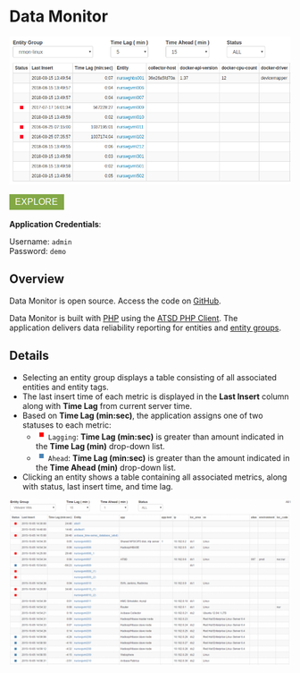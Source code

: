 # Data Monitor

![](../../images/data-monitor.png)

[![](./images/explore.png)](https://apps.axibase.com/data-monitor/)

**Application Credentials**:

Username: `admin`<br>
Password: `demo`

## Overview

Data Monitor is open source. Access the code on [GitHub](https://github.com/axibase/atsd-api-php/tree/master/data-monitor).

Data Monitor is built with [PHP](http://php.net/) using the [ATSD PHP Client](https://github.com/axibase/atsd-api-php/blob/master/README.md). The application delivers data reliability reporting for entities and [entity groups](../../configuration/entity_groups.md).

## Details

* Selecting an entity group displays a table consisting of all associated entities and entity tags.
* The last insert time of each metric is displayed in the **Last Insert** column along with **Time Lag** from current server time.
* Based on **Time Lag (min:sec)**, the application assigns one of two statuses to each metric:
  * ![](./images/lagging.png) `Lagging`: **Time Lag (min:sec)** is greater than amount indicated in the **Time Lag (min)** drop-down list.
  * ![](./images/ahead.png) `Ahead`: **Time Lag (min:sec)** is greater than the amount indicated in the **Time Ahead (min)** drop-down list.
* Clicking an entity shows a table containing all associated metrics, along with status, last insert time, and time lag.

![](./images/data-monitor.png)
